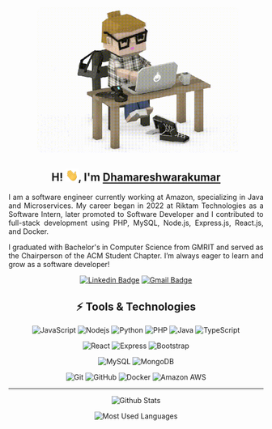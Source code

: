 <center>
<!-- <img alt="" src="./assets/code.gif?raw=true" width="400" height="260" style="margin-left: 10px; border-radius: 10px"/> -->
<img alt="" src="./assets/typing_man.gif?raw=true" width="400" style="margin-left: 10px; border-radius: 10px"/>

## H! <img src='./assets/hi_wave.webp' width="25px">, I'm [**Dhamareshwarakumar**](https://damareshwarakumar.in)


<p align="justify">I am a software engineer currently working at Amazon, specializing in Java and Microservices. My career began in 2022 at Riktam Technologies as a Software Intern, later promoted to Software Developer and I contributed to full-stack development using PHP, MySQL, Node.js, Express.js, React.js, and Docker.</p>

<p align="justify">I graduated with Bachelor's in Computer Science from GMRIT and served as the Chairperson of the ACM Student Chapter. I’m always eager to learn and grow as a software developer!</p>

[![Linkedin Badge](https://img.shields.io/badge/-Dhamareshwarakumar-blue?style=flat-square&logo=Linkedin&logoColor=white&link=https://www.linkedin.com/in/dhamareshwarakumar/)](https://www.linkedin.com/in/dhamareshwarakumar/)
[![Gmail Badge](https://img.shields.io/badge/-damareshwarakumar@gmail.com-c14438?style=flat-square&logo=Gmail&logoColor=white&link=mailto:damareshwarakumar@gmail.com)](mailto:damareshwarakumar@gmail.com)



## ⚡ Tools & Technologies

![JavaScript](https://img.shields.io/badge/-JavaScript-282C34?style=flat-square&logo=javascript)
![Nodejs](https://img.shields.io/badge/-Nodejs-282C34?style=flat-square&logo=Node.js)
![Python](https://img.shields.io/badge/-Python-282C34?style=flat-square&logo=Python)
![PHP](https://img.shields.io/badge/-PHP-282C34?style=flat-square&logo=PHP)
![Java](https://img.shields.io/badge/-Java-282C34?style=flat-square&logo=openjdk)
![TypeScript](https://img.shields.io/badge/-TypeScript-282C34?style=flat-square&logo=typescript)

![React](https://img.shields.io/badge/-React-282C34?style=flat-square&logo=react)
![Express](https://img.shields.io/badge/-Express-282C34?style=flat-square&logo=express)
![Bootstrap](https://img.shields.io/badge/-Bootstrap-282C34?style=flat-square&logo=bootstrap)

![MySQL](https://img.shields.io/badge/-MySQL-282C34?style=flat-square&logo=mysql)
![MongoDB](https://img.shields.io/badge/-MongoDB-282C34?style=flat-square&logo=mongodb)

![Git](https://img.shields.io/badge/-Git-282C34?style=flat-square&logo=git)
![GitHub](https://img.shields.io/badge/-GitHub-181717?style=flat-square&logo=github)
![Docker](https://img.shields.io/badge/-Docker-282C34?style=flat-square&logo=docker)
![Amazon AWS](https://img.shields.io/badge/-AWS-F89500?style=flat-square&logo=aws)

---

![Github Stats](https://github-readme-stats.vercel.app/api?username=dhamareshwarakumar&count_private=true&show_icons=true&include_all_commits=true&theme=dark)

![Most Used Languages](https://github-readme-stats.vercel.app/api/top-langs/?username=dhamareshwarakumar&layout=compact&theme=dark)

<center />
